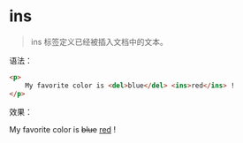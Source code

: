 # ins

> ins 标签定义已经被插入文档中的文本。

语法：

```html
<p>
    My favorite color is <del>blue</del> <ins>red</ins> !
</p>
```

效果：

<p>
    My favorite color is <del>blue</del> <ins>red</ins> !
</p>